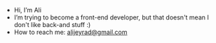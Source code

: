 - Hi, I’m Ali
- I’m trying to become a front-end developer, but that doesn't mean I don't like back-and stuff :)
- How to reach me: alijeyrad@gmail.com

<!---
Alijeyrad/Alijeyrad is a ✨ special ✨ repository because its `README.md` (this file) appears on your GitHub profile.
You can click the Preview link to take a look at your changes.
--->
